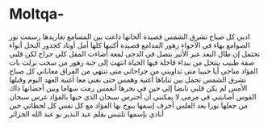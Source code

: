 # Moltqa-
ادبي 
كل صباح 
تشرق الشمس قصيدة
ألحانها ذاعت بين المسامع
تغاريدها رسمت نور الصوامع
بهاء في الأجواء زهور المدامع
قصيدة أكتبها كلها أمل 
أوتاد كجذور النخل أنواء تحتمل
إن طال البعد عبر الأثير يتصل
في الدجى لمعة أضاءت المقل
كلي جراح لكن قلبي صفة طبيب ينتحل
من بيداء قاحلة فيها الحياة انتهت
إلى جنة زهور من سحب نزلت
بات الفؤاد مناجي أيا حبيبا
متى تداويني من جراحاتي
متى تنتهي من الفراق معاناتي
كل صباح تشرق الشمس 
تحمل بين ثناياها أغنية وهمس
حتى نغني معا أغنية العهد اليوم وقبلها الأمس
لم يكن قلبي نابضا إلى حين في بحرها أنغمس
رمت سهاما  وبين أحضانها ذاك القوس
أصابتني في مرمى لا يمكنني أن أحترس
سبحان الذي حبها  بالفؤاد غرس
سبحان من جعلها نورا بعد الغلس
أحرف إسمها يبوح بها الفؤاد مع كل نفس
كل لحظاتي حين أنادي بإسمها تلتبس
بقلم عبد النذير بو عبد الله 
الجزائر
